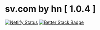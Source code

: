 # sv.com by hn [ 1.0.4 ]

[![Netlify Status](https://api.netlify.com/api/v1/badges/ba627638-04d5-4734-bc7b-b3d55182cb61/deploy-status)](https://app.netlify.com/sites/sangv/deploys)
[![Better Stack Badge](https://uptime.betterstack.com/status-badges/v1/monitor/z4yi.svg)](https://uptime.betterstack.com/?utm_source=status_badge)
